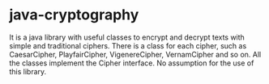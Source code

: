 # java-cryptography
It is a java library with useful classes to encrypt and decrypt texts with simple and traditional ciphers. There is a class for each cipher, such as CaesarCipher, PlayfairCipher, VigenereCipher, VernamCipher and so on.  All the classes implement the Cipher interface.
No assumption for the use of this library.
